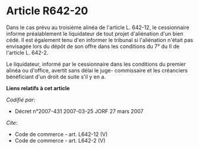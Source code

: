 # Article R642-20

Dans le cas prévu au troisième alinéa de l'article L. 642-12, le cessionnaire informe préalablement le liquidateur de tout
projet d'aliénation d'un bien cédé. Il est également tenu d'en informer le tribunal si l'aliénation n'était pas envisagée
lors du dépôt de son offre dans les conditions du 7° du II de l'article L. 642-2. 

Le liquidateur, informé par le cessionnaire dans les conditions du premier alinéa ou d'office, avertit sans délai le juge-
commissaire et les créanciers bénéficiant d'un droit de suite s'il y en a.

**Liens relatifs à cet article**

_Codifié par_:

  - Décret n°2007-431 2007-03-25 JORF 27 mars 2007

_Cite_:

  - Code de commerce - art. L642-12 (V)
  - Code de commerce - art. L642-2 (V)
